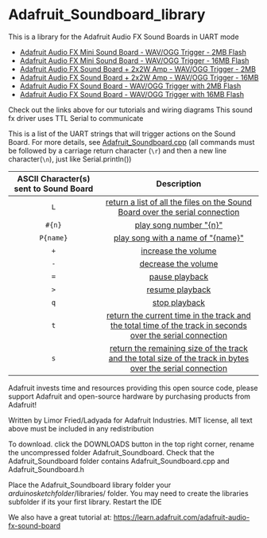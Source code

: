 # Adafruit_Soundboard_library

This is a library for the Adafruit Audio FX Sound Boards in UART mode

* [Adafruit Audio FX Mini Sound Board - WAV/OGG Trigger - 2MB Flash](https://www.adafruit.com/products/2342)
* [Adafruit Audio FX Mini Sound Board - WAV/OGG Trigger - 16MB Flash](https://www.adafruit.com/products/2341)
* [Adafruit Audio FX Sound Board + 2x2W Amp - WAV/OGG Trigger - 2MB](https://www.adafruit.com/products/2210)
* [Adafruit Audio FX Sound Board + 2x2W Amp - WAV/OGG Trigger - 16MB](https://www.adafruit.com/products/2217)
* [Adafruit Audio FX Sound Board - WAV/OGG Trigger with 2MB Flash](https://www.adafruit.com/products/2133)
* [Adafruit Audio FX Sound Board - WAV/OGG Trigger with 16MB Flash](https://www.adafruit.com/products/2220)

Check out the links above for our tutorials and wiring diagrams
This sound fx driver uses TTL Serial to communicate

This is a list of the UART strings that will trigger actions on the Sound Board. For more details, see [Adafruit_Soundboard.cpp](Adafruit_Soundboard.cpp) (all commands must be followed by a carriage return character (`\r`) and then a new line character(`\n`), just like Serial.println())

| ASCII Character(s) sent to Sound Board | Description |
| :---: | :---: |
| `L` | [return a list of all the files on the Sound Board over the serial connection](Adafruit_Soundboard.cpp#L94) | 
| `#{n}` | [play song number "{n}"](Adafruit_Soundboard.cpp#L142) | 
| `P{name}` | [play song with a name of "{name}"](Adafruit_Soundboard.cpp#L170) | 
| `+` | [increase the volume](Adafruit_Soundboard.cpp#L195) | 
| `-` | [decrease the volume](Adafruit_Soundboard.cpp#L208) | 
| `=` | [pause playback](Adafruit_Soundboard.cpp#L221) | 
| `>` | [resume playback](Adafruit_Soundboard.cpp#L235) | 
| `q` | [stop playback](Adafruit_Soundboard.cpp#L248) | 
| `t` | [return the current time in the track and the total time of the track in seconds over the serial connection](Adafruit_Soundboard.cpp#L262) | 
| `s` | [return the remaining size of the track and the total size of the track in bytes over the serial connection](Adafruit_Soundboard.cpp#L277) | 


Adafruit invests time and resources providing this open source code,
please support Adafruit and open-source hardware by purchasing
products from Adafruit!

Written by Limor Fried/Ladyada for Adafruit Industries.
MIT license, all text above must be included in any redistribution

To download. click the DOWNLOADS button in the top right corner, rename the uncompressed folder Adafruit_Soundboard. Check that the Adafruit_Soundboard folder contains Adafruit_Soundboard.cpp and Adafruit_Soundboard.h

Place the Adafruit_Soundboard library folder your *arduinosketchfolder*/libraries/ folder. You may need to create the libraries subfolder if its your first library. Restart the IDE

We also have a great tutorial at:
https://learn.adafruit.com/adafruit-audio-fx-sound-board
